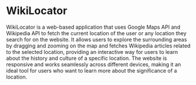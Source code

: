 # WikiLocator

WikiLocator is a web-based application that uses Google Maps API and Wikipedia API to 
fetch the current location of the user or any location they search for on the website. It allows
users to explore the surrounding areas by dragging and zooming on the map and fetches Wikipedia 
articles related to the selected location, providing an interactive way for users to learn about the history and culture 
of a specific location. The website is responsive and  works seamlessly across different devices, making it an 
ideal tool for users who want to learn more about the significance of a location.
